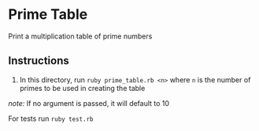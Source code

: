 # Prime Table

Print a multiplication table of prime numbers

## Instructions

1. In this directory, run `ruby prime_table.rb <n>` where `n` is the number of primes to be used in creating the table

*note:* If no argument is passed, it will default to 10

For tests run `ruby test.rb`
